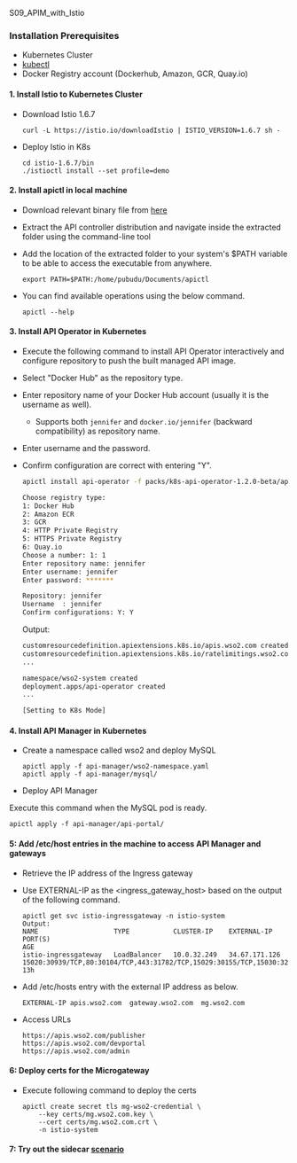 S09_APIM_with_Istio

### Installation Prerequisites

- Kubernetes Cluster
- [kubectl](https://kubernetes.io/docs/tasks/tools/install-kubectl/)
- Docker Registry account (Dockerhub, Amazon, GCR, Quay.io)


#### 1. Install Istio to Kubernetes Cluster

- Download Istio 1.6.7

    ```
    curl -L https://istio.io/downloadIstio | ISTIO_VERSION=1.6.7 sh -
    ```

- Deploy Istio in K8s

    ```
    cd istio-1.6.7/bin
    ./istioctl install --set profile=demo
    ```

#### 2. Install apictl in local machine

- Download relevant binary file from [here](./packs/apictl/)

- Extract the API controller distribution and navigate inside the extracted folder using the command-line tool

- Add the location of the extracted folder to your system's $PATH variable to be able to access the executable from anywhere.

    ```
    export PATH=$PATH:/home/pubudu/Documents/apictl
    ```

- You can find available operations using the below command.

    ```
    apictl --help
    ```
   
#### 3. Install API Operator in Kubernetes

- Execute the following command to install API Operator interactively and configure repository to push the built managed API image.
- Select "Docker Hub" as the repository type.
- Enter repository name of your Docker Hub account (usually it is the username as well).
  - Supports both `jennifer` and `docker.io/jennifer` (backward compatibility) as repository name.
- Enter username and the password.
- Confirm configuration are correct with entering "Y".

    ```sh
    apictl install api-operator -f packs/k8s-api-operator-1.2.0-beta/api-operator/controller-artifacts/

    Choose registry type:
    1: Docker Hub
    2: Amazon ECR
    3: GCR
    4: HTTP Private Registry
    5: HTTPS Private Registry
    6: Quay.io
    Choose a number: 1: 1
    Enter repository name: jennifer
    Enter username: jennifer
    Enter password: *******
    
    Repository: jennifer
    Username  : jennifer
    Confirm configurations: Y: Y
    ```
    
    Output:
    ```sh
    customresourcedefinition.apiextensions.k8s.io/apis.wso2.com created
    customresourcedefinition.apiextensions.k8s.io/ratelimitings.wso2.com created
    ...
    
    namespace/wso2-system created
    deployment.apps/api-operator created
    ...
    
    [Setting to K8s Mode]
    ```
    
#### 4. Install API Manager in Kubernetes

- Create a namespace called wso2 and deploy MySQL

    ```
    apictl apply -f api-manager/wso2-namespace.yaml
    apictl apply -f api-manager/mysql/
    ```

- Deploy API Manager

Execute this command when the MySQL pod is ready.

    apictl apply -f api-manager/api-portal/
    

#### 5: Add /etc/host entries in the machine to access API Manager and gateways

- Retrieve the IP address of the Ingress gateway

- Use EXTERNAL-IP as the \<ingress_gateway_host> based on the output of the following command.  

    ```
    apictl get svc istio-ingressgateway -n istio-system
    Output:
    NAME                   TYPE           CLUSTER-IP    EXTERNAL-IP     PORT(S)                                                                                                                                      AGE
    istio-ingressgateway   LoadBalancer   10.0.32.249   34.67.171.126   15020:30939/TCP,80:30104/TCP,443:31782/TCP,15029:30155/TCP,15030:32662/TCP,15031:31360/TCP,15032:32485/TCP,31400:31905/TCP,15443:32303/TCP   13h
    ```

- Add /etc/hosts entry with the external IP address as below.

    ```
    EXTERNAL-IP apis.wso2.com  gateway.wso2.com  mg.wso2.com
    ``` 

- Access URLs

    ```
    https://apis.wso2.com/publisher
    https://apis.wso2.com/devportal
    https://apis.wso2.com/admin
    ``` 

#### 6: Deploy certs for the Microgateway

- Execute following command to deploy the certs

    ```
    apictl create secret tls mg-wso2-credential \
        --key certs/mg.wso2.com.key \
        --cert certs/mg.wso2.com.crt \
        -n istio-system
    ``` 

#### 7: Try out the sidecar [scenario](./scenario-sidecar)

